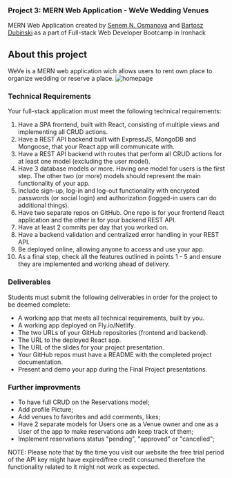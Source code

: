 ### Project 3: MERN Web Application - WeVe Wedding Venues

MERN Web Application created by [Senem N. Osmanova](https://github.com/SenemDEV) and [Bartosz Dubinski](https://github.com/bartoszde) as a part of Full-stack Web Developer Bootcamp in Ironhack

## About this project
WeVe is a MERN web application wich allows users to rent own place to organize wedding or reserve a place.
![homepage](./src/images/homepage.png)

### Technical Requirements
Your full-stack application must meet the following technical requirements:

1. Have a SPA frontend, built with React, consisting of multiple views and implementing all CRUD actions.
2. Have a REST API backend built with ExpressJS, MongoDB and Mongoose, that your React app will communicate with.
3. Have a REST API backend with routes that perform all CRUD actions for at least one model (excluding the user model).
4. Have 3 database models or more. Having one model for users is the first step. The other two (or more) models should represent the main functionality of your app.
5. Include sign-up, log-in and log-out functionality with encrypted passwords (or social login) and authorization (logged-in users can do additional things).
6. Have two separate repos on GitHub. One repo is for your frontend React application and the other is for your backend REST API.
7. Have at least 2 commits per day that you worked on.
8. Have a backend validation and centralized error handling in your REST API.
9. Be deployed online, allowing anyone to access and use your app.
10. As a final step, check all the features outlined in points 1 - 5 and ensure they are implemented and working ahead of delivery.

### Deliverables
Students must submit the following deliverables in order for the project to be deemed complete:

- A working app that meets all technical requirements, built by you.
- A working app deployed on Fly.io/Netlify.
- The two URLs of your GitHub repositories (frontend and backend).
- The URL to the deployed React app.
- The URL of the slides for your project presentation.
- Your GitHub repos must have a README with the completed project documentation.
- Present and demo your app during the Final Project presentations.


### Further improvments

- To have full CRUD on the Reservations model;
- Add profile Picture;
- Add venues to favorites and add comments, likes;
- Have 2 separate models for Users one as a Venue owner and one as a User of the app to make reservations adn keep track of them;
- Implement reservations status "pending", "approved" or "cancelled";


NOTE: Please note that by the time you visit our website the free trial period of the API key might have expired/free credit consumed therefore the functionality related to it might not work as expected.
